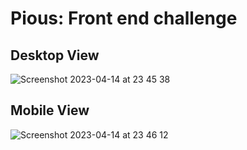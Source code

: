 # Pious: Front end challenge


## Desktop View
![Screenshot 2023-04-14 at 23 45 38](https://user-images.githubusercontent.com/102190049/232161075-67a9508e-b425-45a2-9e25-9150ef9ae909.png)

## Mobile View
![Screenshot 2023-04-14 at 23 46 12](https://user-images.githubusercontent.com/102190049/232161081-b46cca18-0d94-4061-84b2-b4e8dfb206d9.png)
